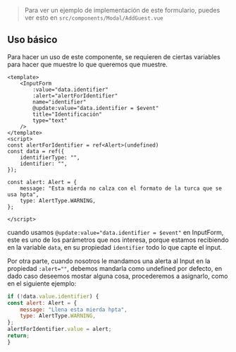 > Para ver un ejemplo de implementación de este formulario, puedes ver esto en `src/components/Modal/AddGuest.vue`

## Uso básico
Para hacer un uso de este componente, se requieren de ciertas variables para hacer que muestre lo que queremos que muestre.

```vue
<template>
    <InputForm
        :value="data.identifier"
        :alert="alertForIdentifier"
        name="identifier"
        @update:value="data.identifier = $event"
        title="Identificación"
        type="text"
    />
</template>
<script>
const alertForIdentifier = ref<Alert>(undefined)
const data = ref({
    identifierType: "",
    identifier: "",
});

const alert: Alert = {
    message: "Esta mierda no calza con el formato de la turca que se usa hpta",
    type: AlertType.WARNING,
};
    
</script>
```

cuando usamos `@update:value="data.identifier = $event"` en InputForm, este es uno de los parámetros que nos interesa, porque estamos recibiendo en la variable `data`, en su propiedad `identifier` todo lo que capte el input.

Por otra parte, cuando nosotros le mandamos una alerta al Input en la propiedad `:alert=""`, debemos mandarla como undefined por defecto, en dado caso deseemos mostar alguna cosa, procederemos a asignarlo, como en el siguiente ejemplo:

```js
if (!data.value.identifier) {
const alert: Alert = {
    message: "Llena esta mierda hpta",
    type: AlertType.WARNING,
};
alertForIdentifier.value = alert;
return;
}
```